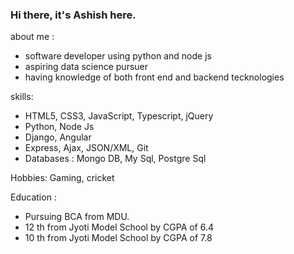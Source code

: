 ### Hi there, it's Ashish here.
about me :
  - software developer using python and node js 
  - aspiring data science pursuer 
  - having knowledge of both front end and backend tecknologies

skills:
 -  HTML5, CSS3, JavaScript, Typescript, jQuery
 -  Python, Node Js
 -  Django, Angular 
 -  Express, Ajax, JSON/XML, Git 
 -  Databases : Mongo DB, My Sql, Postgre Sql
 
Hobbies: Gaming, cricket

Education :
-  Pursuing BCA from MDU. 
-  12 th from Jyoti Model School by CGPA of 6.4
-  10 th from Jyoti Model School by CGPA of 7.8

 <!--
**ashishsaini0194/ashishsaini0194** is a ✨ _special_ ✨ repository because its `README.md` (this file) appears on your GitHub profile.

Here are some ideas to get you started:

- 🔭 I’m currently working on ...
- 🌱 I’m currently learning ...
- 👯 I’m looking to collaborate on ...
- 🤔 I’m looking for help with ...
- 💬 Ask me about ...
- 📫 How to reach me: ...
- 😄 Pronouns: ...
- ⚡ Fun fact: ...
-->
